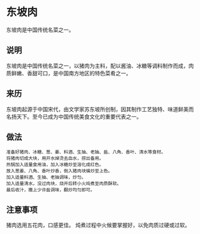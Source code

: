 东坡肉
===

东坡肉是中国传统名菜之一。

## 说明
东坡肉是中国传统名菜之一，以猪肉为主料，配以酱油、冰糖等调料制作而成，肉质鲜嫩、香甜可口，是中国南方地区的特色菜肴之一。

## 来历
东坡肉起源于中国宋代，由文学家苏东坡所创制，因其制作工艺独特、味道鲜美而名扬天下。至今已成为中国传统美食文化的重要代表之一。

## 做法
```shell
准备好猪肉、冰糖、葱、姜、料酒、生抽、老抽、盐、八角、香叶、清水等食材。
将猪肉切成大块，用开水焯烫去血水，捞出备用。
热锅加入适量食用油，加入冰糖炒至溶化成红色。
放入葱姜、八角、香叶炒香，倒入猪肉块煸炒至上色。
加入适量料酒、生抽、老抽调味，炒匀。
加入适量清水，没过肉块，烧开后转小火炖煮至肉质酥软。
最后收汁，撒上少许盐调味，翻炒均匀即可。
```

## 注意事项
猪肉选用五花肉，口感更佳。
炖煮过程中火候要掌握好，以免肉质过硬或过软。

